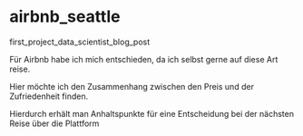 # airbnb_seattle
first_project_data_scientist_blog_post

Für Airbnb habe ich mich entschieden, da ich selbst gerne auf diese Art reise. 

Hier möchte ich den Zusammenhang zwischen den Preis und der Zufriedenheit finden.

Hierdurch erhält man Anhaltspunkte für eine Entscheidung bei der nächsten Reise über die Plattform
